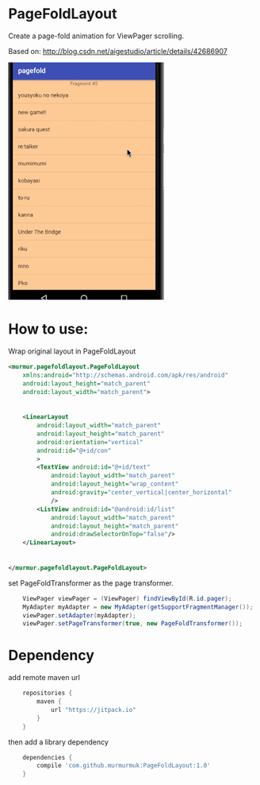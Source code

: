 ﻿PageFoldLayout
======

Create a page-fold animation for ViewPager scrolling.

Based on: http://blog.csdn.net/aigestudio/article/details/42686907

![image](https://github.com/murmurmuk/PageFoldLayout/blob/master/demo.gif)

How to use:
=======

Wrap original layout in PageFoldLayout

```xml
<murmur.pagefoldlayout.PageFoldLayout
    xmlns:android="http://schemas.android.com/apk/res/android"
    android:layout_height="match_parent"
    android:layout_width="match_parent">


    <LinearLayout
        android:layout_width="match_parent"
        android:layout_height="match_parent"
        android:orientation="vertical"
        android:id="@+id/con"
        >
        <TextView android:id="@+id/text"
            android:layout_width="match_parent"
            android:layout_height="wrap_content"
            android:gravity="center_vertical|center_horizontal"
            />
        <ListView android:id="@android:id/list"
            android:layout_width="match_parent"
            android:layout_height="match_parent"
            android:drawSelectorOnTop="false"/>
    </LinearLayout>


</murmur.pagefoldlayout.PageFoldLayout>
```

set PageFoldTransformer as the page transformer.

```java
    ViewPager viewPager = (ViewPager) findViewById(R.id.pager);
    MyAdapter myAdapter = new MyAdapter(getSupportFragmentManager());
    viewPager.setAdapter(myAdapter);
    viewPager.setPageTransformer(true, new PageFoldTransformer());
```


Dependency
======

add remote maven url

```groovy
	repositories {
	    maven {
	        url "https://jitpack.io"
	    }
	}
```

then add a library dependency

```groovy
	dependencies {
	    compile 'com.github.murmurmuk:PageFoldLayout:1.0'
	}
```